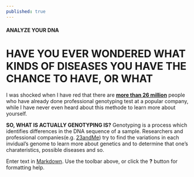 ```yaml
---
published: true
---
```

#### ANALYZE YOUR DNA

# HAVE YOU EVER WONDERED WHAT KINDS OF DISEASES YOU HAVE THE CHANCE TO HAVE, OR WHAT 

I was shocked when I have red that there are [**more than 26 million**](https://www.technologyreview.com/s/612880/more-than-26-million-people-have-taken-an-at-home-ancestry-test/) people who have already done professional genotyping test at a popular company, while I have never even heard about this methode to learn more about yourself.

**SO, WHAT IS ACTUALLY GENOTYPING IS?**
Genotyping is a process which identifies differences in the DNA sequence of a sample. Researchers and professional companies(e.g. [23andMe](https://www.23andme.com/)) try to find the variations in each invidual’s genome to learn more about genetics and to determine that one’s charateristics, possible diseases and so. 



Enter text in [Markdown](http://daringfireball.net/projects/markdown/). Use the toolbar above, or click the **?** button for formatting help.
